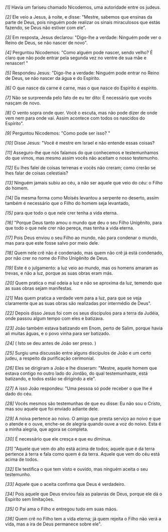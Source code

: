 *[1]* Havia um fariseu chamado Nicodemos, uma autoridade entre os judeus.

*[2]* Ele veio a Jesus, à noite, e disse: "Mestre, sabemos que ensinas da parte de Deus, pois ninguém pode realizar os sinais miraculosos que estás fazendo, se Deus não estiver com ele".

*[3]* Em resposta, Jesus declarou: "Digo-lhe a verdade: Ninguém pode ver o Reino de Deus, se não nascer de novo".

*[4]* Perguntou Nicodemos: "Como alguém pode nascer, sendo velho? É claro que não pode entrar pela segunda vez no ventre de sua mãe e renascer! "

*[5]* Respondeu Jesus: "Digo-lhe a verdade: Ninguém pode entrar no Reino de Deus, se não nascer da água e do Espírito.

*[6]* O que nasce da carne é carne, mas o que nasce do Espírito é espírito.

*[7]* Não se surpreenda pelo fato de eu ter dito: É necessário que vocês nasçam de novo.

*[8]* O vento sopra onde quer. Você o escuta, mas não pode dizer de onde vem nem para onde vai. Assim acontece com todos os nascidos do Espírito".

*[9]* Perguntou Nicodemos: "Como pode ser isso? "

*[10]* Disse Jesus: "Você é mestre em Israel e não entende essas coisas?

*[11]* Asseguro-lhe que nós falamos do que conhecemos e testemunhamos do que vimos, mas mesmo assim vocês não aceitam o nosso testemunho.

*[12]* Eu lhes falei de coisas terrenas e vocês não creram; como crerão se lhes falar de coisas celestiais?

*[13]* Ninguém jamais subiu ao céu, a não ser aquele que veio do céu: o Filho do homem.

*[14]* Da mesma forma como Moisés levantou a serpente no deserto, assim também é necessário que o Filho do homem seja levantado,

*[15]* para que todo o que nele crer tenha a vida eterna.

*[16]* "Porque Deus tanto amou o mundo que deu o seu Filho Unigênito, para que todo o que nele crer não pereça, mas tenha a vida eterna.

*[17]* Pois Deus enviou o seu Filho ao mundo, não para condenar o mundo, mas para que este fosse salvo por meio dele.

*[18]* Quem nele crê não é condenado, mas quem não crê já está condenado, por não crer no nome do Filho Unigênito de Deus.

*[19]* Este é o julgamento: a luz veio ao mundo, mas os homens amaram as trevas, e não a luz, porque as suas obras eram más.

*[20]* Quem pratica o mal odeia a luz e não se aproxima da luz, temendo que as suas obras sejam manifestas.

*[21]* Mas quem pratica a verdade vem para a luz, para que se veja claramente que as suas obras são realizadas por intermédio de Deus".

*[22]* Depois disso Jesus foi com os seus discípulos para a terra da Judéia, onde passou algum tempo com eles e batizava.

*[23]* João também estava batizando em Enom, perto de Salim, porque havia ali muitas águas, e o povo vinha para ser batizado.

*[24]* ( Isto se deu antes de João ser preso. )

*[25]* Surgiu uma discussão entre alguns discípulos de João e um certo judeu, a respeito da purificação cerimonial.

*[26]* Eles se dirigiram a João e lhe disseram: "Mestre, aquele homem que estava contigo no outro lado do Jordão, do qual testemunhaste, está batizando, e todos estão se dirigindo a ele".

*[27]* A isso João respondeu: "Uma pessoa só pode receber o que lhe é dado do céu.

*[28]* Vocês mesmos são testemunhas de que eu disse: Eu não sou o Cristo, mas sou aquele que foi enviado adiante dele.

*[29]* A noiva pertence ao noivo. O amigo que presta serviço ao noivo e que o atende e o ouve, enche-se de alegria quando ouve a voz do noivo. Esta é a minha alegria, que agora se completa.

*[30]* É necessário que ele cresça e que eu diminua.

*[31]* "Aquele que vem do alto está acima de todos; aquele que é da terra pertence à terra e fala como quem é da terra. Aquele que vem do céu está acima de todos.

*[32]* Ele testifica o que tem visto e ouvido, mas ninguém aceita o seu testemunho.

*[33]* Aquele que o aceita confirma que Deus é verdadeiro.

*[34]* Pois aquele que Deus enviou fala as palavras de Deus, porque ele dá o Espírito sem limitações.

*[35]* O Pai ama o Filho e entregou tudo em suas mãos.

*[36]* Quem crê no Filho tem a vida eterna; já quem rejeita o Filho não verá a vida, mas a ira de Deus permanece sobre ele".

